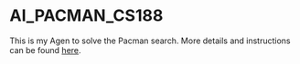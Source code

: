 # AI_PACMAN_CS188

This is my Agen to solve the Pacman search. 
More details and instructions can be found [here](http://inst.eecs.berkeley.edu/~cs188/pacman/project_overview.html]).
